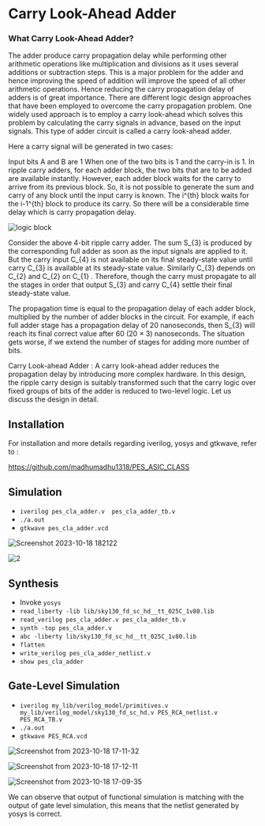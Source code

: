 # Carry Look-Ahead Adder

### What Carry Look-Ahead Adder?

The adder produce carry propagation delay while performing other arithmetic operations like multiplication and divisions as it uses several additions or subtraction steps. This is a major problem for the adder and hence improving the speed of addition will improve the speed of all other arithmetic operations. Hence reducing the carry propagation delay of adders is of great importance. There are different logic design approaches that have been employed to overcome the carry propagation problem. One widely used approach is to employ a carry look-ahead which solves this problem by calculating the carry signals in advance, based on the input signals. This type of adder circuit is called a carry look-ahead adder.

Here a carry signal will be generated in two cases:

Input bits A and B are 1 When one of the two bits is 1 and the carry-in is 1. In ripple carry adders, for each adder block, the two bits that are to be added are available instantly. However, each adder block waits for the carry to arrive from its previous block. So, it is not possible to generate the sum and carry of any block until the input carry is known. The i^{th} block waits for the i-1^{th} block to produce its carry. So there will be a considerable time delay which is carry propagation delay.


![logic block](https://github.com/madhumadhu1318/pes_cla_adder/assets/90201844/0c23ebeb-6ec7-4c10-b7f5-0db73b354dad)



Consider the above 4-bit ripple carry adder. The sum S_{3} is produced by the corresponding full adder as soon as the input signals are applied to it. But the carry input C_{4} is not available on its final steady-state value until carry C_{3} is available at its steady-state value. Similarly C_{3} depends on C_{2} and C_{2} on C_{1} . Therefore, though the carry must propagate to all the stages in order that output S_{3} and carry C_{4} settle their final steady-state value.

The propagation time is equal to the propagation delay of each adder block, multiplied by the number of adder blocks in the circuit. For example, if each full adder stage has a propagation delay of 20 nanoseconds, then S_{3} will reach its final correct value after 60 (20 × 3) nanoseconds. The situation gets worse, if we extend the number of stages for adding more number of bits.

Carry Look-ahead Adder : A carry look-ahead adder reduces the propagation delay by introducing more complex hardware. In this design, the ripple carry design is suitably transformed such that the carry logic over fixed groups of bits of the adder is reduced to two-level logic. Let us discuss the design in detail.



## Installation

For installation and more details regarding iverilog, yosys and gtkwave, refer to :

https://github.com/madhumadhu1318/PES_ASIC_CLASS


## Simulation

+ `iverilog pes_cla_adder.v  pes_cla_adder_tb.v`
+ `./a.out`
+ `gtkwave pes_cla_adder.vcd`

![Screenshot 2023-10-18 182122](https://github.com/madhumadhu1318/pes_cla_adder/assets/90201844/506e74ff-58fd-4250-99e3-9e6a381d3216)

![2](https://github.com/madhumadhu1318/pes_cla_adder/assets/90201844/20718a67-df59-45d1-9e30-493ca9152fe9)




## Synthesis
+ Invoke `yosys`
+ `read_liberty -lib lib/sky130_fd_sc_hd__tt_025C_1v80.lib`
+ `read_verilog pes_cla_adder.v pes_cla_adder_tb.v`
+ `synth -top pes_cla_adder.v`
+ `abc -liberty lib/sky130_fd_sc_hd__tt_025C_1v80.lib`
+ `flatten`
+ `write_verilog pes_cla_adder_netlist.v`
+ `show pes_cla_adder`








## Gate-Level Simulation

+ `iverilog my_lib/verilog_model/primitives.v my_lib/verilog_model/sky130_fd_sc_hd.v PES_RCA_netlist.v PES_RCA_TB.v`
+ `./a.out`
+ `gtkwave PES_RCA.vcd`


![Screenshot from 2023-10-18 17-11-32](https://github.com/Vinodkumar8318/PES_Ripple-CA/assets/142583979/4a17c7d8-2655-48d7-bc16-b6296053f8b1)


![Screenshot from 2023-10-18 17-12-11](https://github.com/Vinodkumar8318/PES_Ripple-CA/assets/142583979/fe61ee59-7b16-4340-bcf8-5ad0ef8a30fa)

 
![Screenshot from 2023-10-18 17-09-35](https://github.com/Vinodkumar8318/PES_Ripple-CA/assets/142583979/6e27ee1b-5b05-440a-88b8-9565190c18ee)


We can observe that output of functional simulation is matching with the output of gate level simulation, this means that the netlist generated by yosys is correct.
